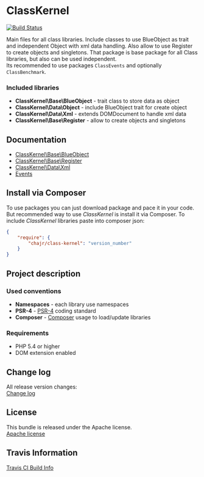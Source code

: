 ClassKernel
============

[![Build Status](https://travis-ci.org/chajr/class-kernel.svg)](https://travis-ci.org/chajr/class-kernel)

Main files for all class libraries. Include classes to use BlueObject as trait and
independent Object with xml data handling. Also allow to use Register to create
objects and singletons. That package is base package for all Class libraries, but
also can be used independent.  
Its recommended to use packages `ClassEvents` and optionally `ClassBenchmark`.

### Included libraries
* **ClassKernel\Base\BlueObject** - trait class to store data as object
* **ClassKernel\Data\Object** - include BlueObject trait for create object
* **ClassKernel\Data\Xml** - extends DOMDocument to handle xml data
* **ClassKernel\Base\Register** - allow to create objects and singletons

Documentation
--------------
* [ClassKernel\Base\BlueObject](https://github.com/chajr/class-kernel/wiki/ClassKernel_Base_BlueObject "BlueObject and Object")
* [ClassKernel\Base\Register](https://github.com/chajr/class-kernel/wiki/ClassKernel_Base_Register "Register")
* [ClassKernel\Data\Xml](https://github.com/chajr/class-kernel/wiki/ClassKernel_Data_Xml "Xml")
* [Events](https://github.com/chajr/class-kernel/wiki/Events "Events")

Install via Composer
--------------
To use packages you can just download package and pace it in your code. But recommended
way to use _ClassKernel_ is install it via Composer. To include _ClassKernel_
libraries paste into composer json:

```json
{
    "require": {
        "chajr/class-kernel": "version_number"
    }
}
```

Project description
--------------

### Used conventions

* **Namespaces** - each library use namespaces
* **PSR-4** - [PSR-4](http://www.php-fig.org/psr/psr-4/) coding standard
* **Composer** - [Composer](https://getcomposer.org/) usage to load/update libraries

### Requirements

* PHP 5.4 or higher
* DOM extension enabled

Change log
--------------
All release version changes:  
[Change log](https://github.com/chajr/class-kernel/wiki/Change-log "Change log")

License
--------------
This bundle is released under the Apache license.  
[Apache license](https://github.com/chajr/class-kernel/LICENSE "Apache license")

Travis Information
--------------
[Travis CI Build Info](https://travis-ci.org/chajr/class-kernel)